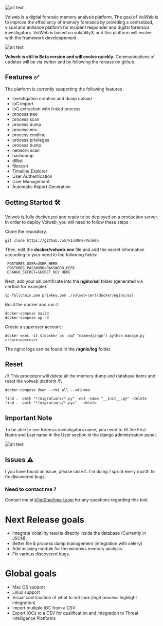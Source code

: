 
![alt text](https://github.com/k1nd0ne/VolWeb/blob/main/.images_readme/title.png)

Volweb is a digtial  forensic memory analysis platform. The goal of VolWeb is to improve the effeciency of memory forensics by providing a centralized, visual and enhance platform for incident responder and digital forensics investigators.
VolWeb is based on volatility3, and this platform will evolve with the framework developpement.

![alt text](https://github.com/k1nd0ne/VolWeb/blob/main/.images_readme/investigation.png)


**Volweb is still in Beta version and will evolve quickly.** 
Communications of updates will be via twitter and by following the release on github.

## Features ✅
The platform is currently supporting the following features : 

- Investigation creation and dump upload
- IoC import
- IoC extraction with linked process
- process tree
- process scan
- process dump
- process env
- process cmdline
- process privileges
- process dump
- network scan
- hashdump
- dlllist
- filescan
- Timeline Explorer
- User Authentication
- User Management
- Automatic Report Generation


## Getting Started 🛠️
Volweb is fully dockerized and ready to be deployed on a production server. 
In order to deploy Volweb, you will need to follow these steps : 

Clone the repository. 

```
git clone https://github.com/k1nd0ne/VolWeb
```

Then, edit the **docker/volweb.env** file and add the secret information according to your need to the following fields: 

```
 POSTGRES_USER=USER_HERE
 POSTGRES_PASSWORD=PASSWORD_HERE
 DJANGO_SECRET=SECRET_KEY_HERE
```

Next, add your ssl certificate into the **nginx/ssl** folder (generated via certbot for example).

```
cp fullchain.pem privkey.pem ./volweb-cert/docker/nginx/ssl
```

Build the docker and run it.

```
docker-compose build
docker-compose up -d
```

Create a superuser account : 

```
docker exec -it $(docker ps -aqf "name=django") python manage.py createsuperuser
```

The ngnix logs can be found in the **/ngnix/log** folder.

## Reset

/!\ This procedure will delete all the memory dump and database items and reset the volweb platform /!\

```
docker-compose down --rmi all --volumes
```

```
find . -path "*/migrations/*.py" -not -name "__init__.py" -delete
find . -path "*/migrations/*.pyc"  -delete
```

## Important Note

To be able to see forensic investigators name, you need to fill the First Name and Last name in the User section in the django administration panel.

![alt text](https://github.com/k1nd0ne/VolWeb/blob/main/.images_readme/Note.png)

## Issues ⚠️
I you have found an issue, please raise it. 
I'm doing 1 sprint every month to fix discovered bugs.

### Need to contact me ? 
Contact me at k1nd0ne@mail.com for any questions regarding this tool.

# Next Release goals 
- Integrate Volatility results directly inside the database (Currently in JSON).
- Better file & process dump management (integration with celery)
- Add missing module for the windows memory analysis.
- Fix various discovered bugs.

# Global goals
- Mac OS support
- Linux support
- Visual confirmation of what to not look (legit process highlight integration)
- Import multiple IOC from a CSV
- Export IOCs to a CSV for qualification and integration to Threat Intelligence Platforms
